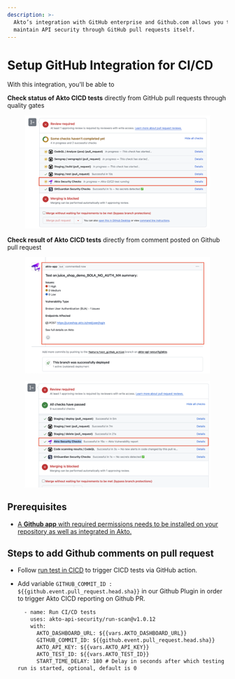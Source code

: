 ```yaml
---
description: >-
  Akto’s integration with GitHub enterprise and Github.com allows you to
  maintain API security through GitHub pull requests itself.
---
```


# Setup GitHub Integration for CI/CD

With this integration, you'll be able to

**Check status of Akto CICD tests** directly from GitHub pull requests through quality gates

<figure><img src="../../../.gitbook/assets/image (1) (1) (1).png" alt=""><figcaption></figcaption></figure>

**Check result of Akto CICD tests** directly from comment posted on Github pull request

<figure><img src="../../../.gitbook/assets/image (1) (1) (1) (1).png" alt=""><figcaption></figcaption></figure>

<figure><img src="../../../.gitbook/assets/image (2) (1).png" alt=""><figcaption></figcaption></figure>

## Prerequisites

* [A **Github app** with required permissions needs to be installed on your repository as well as integrated in Akto.](create-github-app.md)

## Steps to add Github comments on pull request

* Follow [run test in CICD](../run-tests-in-cicd.md) to trigger CICD tests via GitHub action.
*   Add variable `GITHUB_COMMIT_ID : ${{github.event.pull_request.head.sha}}` in our Github Plugin in order to trigger Akto CICD reporting on Github PR.

    ```
      - name: Run CI/CD tests
        uses: akto-api-security/run-scan@v1.0.12
        with:
          AKTO_DASHBOARD_URL: ${{vars.AKTO_DASHBOARD_URL}}
          GITHUB_COMMIT_ID: ${{github.event.pull_request.head.sha}}
          AKTO_API_KEY: ${{vars.AKTO_API_KEY}}
          AKTO_TEST_ID: ${{vars.AKTO_TEST_ID}}
          START_TIME_DELAY: 180 # Delay in seconds after which testing run is started, optional, default is 0 
    ```
